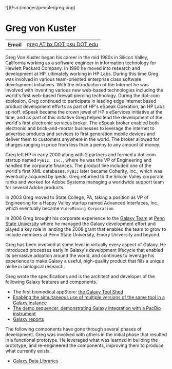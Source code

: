 
<div class='right'>![](/src/images/people/greg.png)</div>

# Greg von Kuster

<table>
  <tr>
    <th> Email </th>
    <td> <a href="mailto:greg AT bx DOT psu DOT edu">greg AT bx DOT psu DOT edu</a> </td>
  </tr>
</table>


Greg Von Kuster began his career in the mid 1980s in Silicon Valley, California working as a software engineer in information technology for Hewlett Packard Company.  In 1990 he moved into research and development at HP, ultimately working in HP Labs.  During this time Greg was involved in various team-oriented enterprise class software development initiatives.  With the introduction of the Internet he was involved with inventing various new web-based technologies including the world's first web-based firewall piercing technology.  During the dot-com explosion, Greg continued to participate in leading edge Internet based product development efforts as part of HP's eSpeak Operation, an HP Labs spinoff.  eSpeak became the crown jewel of HP's eServices initiative at the time, and as part of this initiative Greg helped lead the development of the world's first electronic services broker.  The eSpeak broker enabled both electronic and brick-and-mortar businesses to leverage the internet to advertise products and services to first generation mobile devices and deliver them to customers anywhere in the world.  The broker allowed for charges ranging in price from less than a penny to any amount of money.

Greg left HP in early 2000 along with 2 partners and formed a dot-com startup named `PyBiz, Inc.`, where he was the VP of Engineering and handled the corporate finances.  The product line included one of the world's first XML databases.  `PyBiz` later became Coherity, Inc., which was eventually acquired by Ipedo.  Greg returned to the Silicon Valley corporate ranks and worked for Adobe Systems managing a worldwide support team for several Adobe products.

In 2003 Greg moved to State College, PA, taking a position as VP of Engineering for a Happy Valley startup named Advanced Interfaces, Inc., which eventually became `VideoMining Corporation`.

In 2006 Greg brought his corporate experience to the [Galaxy Team](/galaxy-team/) at [Penn State University](http://www.psu.edu/) where he managed the Galaxy development effort and played a key role in landing the 2008 grant that enabled the team to grow to include members at Penn State University, Emory University and beyond.

Greg has been involved at some level in virtually every aspect of Galaxy.  He introduced processes early in Galaxy's development lifecycle that enabled its pervasive adoption around the world, and continues to leverage his experience to make Galaxy a useful, high-quality product that fills a unique niche in biological research.

Greg wrote the specifications and is the architect and developer of the following Galaxy features and components.

* The first biomedical appStore: [the Galaxy Tool Shed](/toolshed/)
* [Enabling the simultaneous use of multiple versions of the same tool in a Galaxy instance](/galaxy-tool-version-lineage/)
* [The demo sequencer, demonstrating Galaxy integration with a PacBio instrument](http://screencast.g2.bx.psu.edu/pacBio-demo/)
* [Galaxy reports](/src/archive/dev-news-briefs/2010-06-08/index.md)

The following components have gone through several phases of development.  Greg was involved with others in the initial phase that resulted in a functional prototype.  He leveraged what was learned in building the prototype, and re-engineered the components, improving them to produce what currently exists.

* [Galaxy Data Libraries](/src/admin/data-libraries/index.md)
